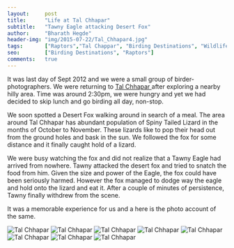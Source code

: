 ```yaml
---
layout:     post
title:      "Life at Tal Chhapar"
subtitle:   "Tawny Eagle attacking Desert Fox"
author:     "Bharath Hegde"
header-img: "img/2015-07-22/Tal_Chhapar4.jpg"
tags:		["Raptors","Tal Chappar", "Birding Destinations", "Wildlife Destinations"]
seo:		["Birding Destinations", "Raptors"]
comments:   true
---
```


<p>It was last day of Sept 2012 and we were a small group of birder-photographers. We were returning to <a href="http://www.wilderhood.com/destination/Tal%20Chappar"> Tal Chhapar </a> after exploring a nearby hilly area. Time was around 2:30pm, we were hungry and yet we had decided to skip lunch and go birding all day, non-stop.</p>

<p>We soon spotted a Desert Fox walking around in search of a meal. The area around Tal Chhapar has abundant population of Spiny Tailed Lizard in the months of October to November. These lizards like to pop their head out from the ground holes and bask in the sun. We followed the fox for some distance and it finally caught hold of a lizard.</p>

<p>We were busy watching the fox and did not realize that a Tawny Eagle had arrived from nowhere. Tawny attacked the desert fox and tried to snatch the food from him. Given the size and power of the Eagle, the fox could have been seriously harmed. However the fox managed to dodge way the eagle and hold onto the lizard and eat it. After a couple of minutes of persistence, Tawny finally withdrew from the scene.</p>

<p>It was a memorable experience for us and a here is the photo account of the same.</p>


<img src="{{ site.baseurl}}/img/2015-07-22/Tal_Chhapar1.jpg" alt="Tal Chhapar">
<img src="{{ site.baseurl}}/img/2015-07-22/Tal_Chhapar2.jpg" alt="Tal Chhapar">
<img src="{{ site.baseurl}}/img/2015-07-22/Tal_Chhapar3.jpg" alt="Tal Chhapar">
<img src="{{ site.baseurl}}/img/2015-07-22/Tal_Chhapar4.jpg" alt="Tal Chhapar">
<img src="{{ site.baseurl}}/img/2015-07-22/Tal_Chhapar5.jpg" alt="Tal Chhapar">
<img src="{{ site.baseurl}}/img/2015-07-22/Tal_Chhapar6.jpg" alt="Tal Chhapar">
<img src="{{ site.baseurl}}/img/2015-07-22/Tal_Chhapar7.jpg" alt="Tal Chhapar">
<img src="{{ site.baseurl}}/img/2015-07-22/Tal_Chhapar8.jpg" alt="Tal Chhapar">